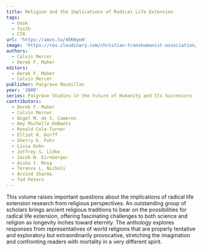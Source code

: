 ```yaml
---
title: Religion and the Implications of Radical Life Extension
tags:
  - book
  - faith
  - CTA
url: 'https://amzn.to/45KHynH'
image: 'https://res.cloudinary.com/christian-transhumanist-association/image/upload/v1757362811/books/61G0fvqtaAL._SL1360_.jpg'
authors:
  - Calvin Mercer
  - Derek F. Maher
editors:
  - Derek F. Maher
  - Calvin Mercer
publisher: Palgrave Macmillan
year: '2009'
series: Palgrave Studies in the Future of Humanity and Its Successors
contributors:
  - Derek F. Maher
  - Calvin Mercer
  - Nigel M. de S. Cameron
  - Amy Michelle DeBaets
  - Ronald Cole-Turner
  - Elliot N. Dorff
  - Sherry E. Fohr
  - Livia Kohn
  - Jeffrey S. Lidke
  - Jacob W. Dirnberger
  - Aisha Y. Musa
  - Terence L. Nichols
  - Arvind Sharma
  - Ted Peters
---
```

This volume raises important questions about the implications of radical life extension research from religious perspectives. An outstanding group of scholars brings ancient religious traditions to bear on the possibilities for radical life extension, offering fascinating challenges to both science and religion as longevity inches toward eternity. The anthology explores responses from representatives of world religions that are properly tentative and exploratory but extraordinarily provocative, stretching the imagination and confronting readers with mortality in a very different spirit.
